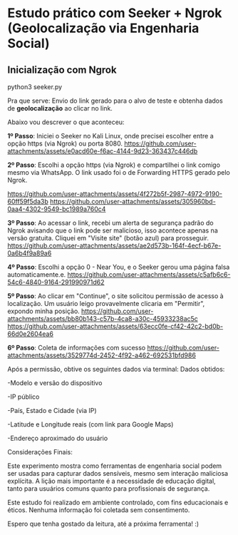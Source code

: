#  Estudo prático com Seeker + Ngrok (Geolocalização via Engenharia Social)

##  Inicialização com Ngrok

python3 seeker.py

Pra que serve: 
Envio do link gerado para o alvo de teste e obtenha dados de **geolocalização** ao clicar no link.


Abaixo vou descrever o que aconteceu: 


**1º Passo**: Iniciei o Seeker no Kali Linux, onde precisei escolher entre a opção https (via Ngrok) ou porta 8080.
https://github.com/user-attachments/assets/e0acd60e-f6ac-4144-9d23-363437c446db

**2º Passo**: Escolhi a opção https (via Ngrok) e compartilhei o link comigo mesmo via WhatsApp. O link usado foi o de Forwarding HTTPS gerado pelo Ngrok.

https://github.com/user-attachments/assets/4f272b5f-2987-4972-9190-60ff59f5da3b
https://github.com/user-attachments/assets/305960bd-0aa4-4302-9549-bc1989a760c4

**3º Passo**: Ao acessar o link, recebi um alerta de segurança padrão do Ngrok avisando que o link pode ser malicioso, isso acontece apenas na versão gratuita.
Cliquei em "Visite site" (botão azul) para prosseguir.
https://github.com/user-attachments/assets/ae2d573b-164f-4ecf-b67e-0a6b4f9a89a6

**4º Passo**: Escolhi a opção 0 - Near You, e o Seeker gerou uma página falsa automaticamente.e.
https://github.com/user-attachments/assets/c5afb6c6-54c6-4840-9164-291990971d62

**5º Passo**: Ao clicar em "Continue", o site solicitou permissão de acesso à localização. Um usuário leigo provavelmente clicaria em "Permitir", expondo minha posição.
https://github.com/user-attachments/assets/bb80b143-c57b-4ca8-a30c-45933238ac5c
https://github.com/user-attachments/assets/63ecc0fe-cf42-42c2-bd0b-66d0e2604ea6

**6º Passo**: Coleta de informações com sucesso
https://github.com/user-attachments/assets/3529774d-2452-4f92-a462-692531bfd986

Após a permissão, obtive os seguintes dados via terminal:
Dados obtidos:

-Modelo e versão do dispositivo

-IP público

-País, Estado e Cidade (via IP)

-Latitude e Longitude reais (com link para Google Maps)

-Endereço aproximado do usuário

Considerações Finais:

Este experimento mostra como ferramentas de engenharia social podem ser usadas para capturar dados sensíveis, mesmo sem interação maliciosa explícita. A lição mais importante é a necessidade de educação digital, tanto para usuários comuns quanto para profissionais de segurança.


Este estudo foi realizado em ambiente controlado, com fins educacionais e éticos. Nenhuma informação foi coletada sem consentimento.


Espero que tenha gostado da leitura, até a próxima ferramenta! :)
